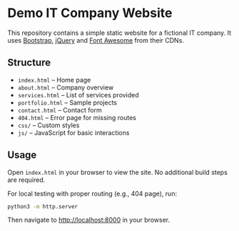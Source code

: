 # Demo IT Company Website

This repository contains a simple static website for a fictional IT company. It uses [Bootstrap](https://getbootstrap.com/), [jQuery](https://jquery.com/) and [Font Awesome](https://fontawesome.com/) from their CDNs.

## Structure

- `index.html` – Home page
- `about.html` – Company overview
- `services.html` – List of services provided
- `portfolio.html` – Sample projects
- `contact.html` – Contact form
- `404.html` – Error page for missing routes
- `css/` – Custom styles
- `js/` – JavaScript for basic interactions

## Usage

Open `index.html` in your browser to view the site. No additional build steps are required.

For local testing with proper routing (e.g., 404 page), run:

```bash
python3 -m http.server
```
Then navigate to [http://localhost:8000](http://localhost:8000) in your browser.
